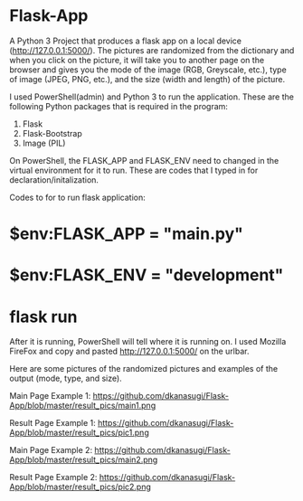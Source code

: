 # Flask-App
A Python 3 Project that produces a flask app on a local device (http://127.0.0.1:5000/). 
The pictures are randomized from the dictionary and when you click on the picture, it 
will take you to another page on the browser and gives you the mode of the image (RGB, Greyscale, etc.),
type of image (JPEG, PNG, etc.), and the size (width and length) of the picture.

I used PowerShell(admin) and Python 3 to run the application. 
These are the following Python packages that is required in the program:

1. Flask
2. Flask-Bootstrap
3. Image (PIL)

On PowerShell, the FLASK_APP and FLASK_ENV need to changed in the virtual environment for it to run. 
These are codes that I typed in for declaration/initalization.

Codes to for to run flask application:
# $env:FLASK_APP = "main.py"
# $env:FLASK_ENV = "development"
# flask run

After it is running, PowerShell will tell where it is running on. I used Mozilla FireFox and 
copy and pasted http://127.0.0.1:5000/ on the urlbar. 

Here are some pictures of the randomized pictures and examples of the output (mode, type, and size).

Main Page Example 1:
https://github.com/dkanasugi/Flask-App/blob/master/result_pics/main1.png

Result Page Example 1:
https://github.com/dkanasugi/Flask-App/blob/master/result_pics/pic1.png

Main Page Example 2:
https://github.com/dkanasugi/Flask-App/blob/master/result_pics/main2.png

Result Page Example 2:
https://github.com/dkanasugi/Flask-App/blob/master/result_pics/pic2.png
